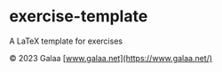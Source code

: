 # exercise-template
A LaTeX template for exercises

&copy; 2023 Galaa [www.galaa.net](https://www.galaa.net/)
